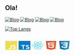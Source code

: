 ## Ola!

[![Blog](https://img.shields.io/badge/LinkedIn-0077B5?style=for-the-badge&logo=linkedin&logoColor=white)](https://www.linkedin.com/in/matheustofani/)
[![Blog](https://img.shields.io/badge/Instagram-E4405F?style=for-the-badge&logo=instagram&logoColor=white)](https://www.instagram.com/matheus.tofani/)
[![Blog](https://img.shields.io/badge/-Behance-blue?style=for-the-badge&logo=behance&logoColor=white)](https://www.behance.net/matheustofani)
[![Blog](https://img.shields.io/badge/website-000000?style=for-the-badge&logo=About.me&logoColor=white)](https://matheustofani.vercel.app)

[![Top Langs](https://github-readme-stats.vercel.app/api/top-langs/?username=MatheusTofani&layout=pie)](https://github.com/anuraghazra/github-readme-stats)

<div style="display: inline_block"><br>
  <img align="center" alt="Rafa-Js" height="30" width="40" src="https://raw.githubusercontent.com/devicons/devicon/master/icons/javascript/javascript-plain.svg">
  <img align="center" alt="Rafa-Ts" height="30" width="40" src="https://raw.githubusercontent.com/devicons/devicon/master/icons/typescript/typescript-plain.svg">
  <img align="center" alt="Rafa-React" height="30" width="40" src="https://raw.githubusercontent.com/devicons/devicon/master/icons/react/react-original.svg">
  <img align="center" alt="Rafa-HTML" height="30" width="40" src="https://raw.githubusercontent.com/devicons/devicon/master/icons/html5/html5-original.svg">
  <img align="center" alt="Rafa-CSS" height="30" width="40" src="https://raw.githubusercontent.com/devicons/devicon/master/icons/css3/css3-original.svg">
</div>
